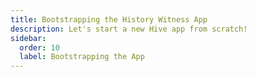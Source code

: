 ```yaml
---
title: Bootstrapping the History Witness App
description: Let's start a new Hive app from scratch!
sidebar:
  order: 10
  label: Bootstrapping the App
---
```

